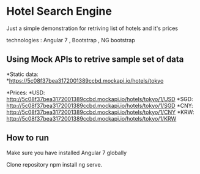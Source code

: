 # Hotel Search Engine

Just a simple demonstration for retriving list of hotels and it's prices

technologies : Angular 7 , Bootstrap , NG bootstrap

## Using Mock APIs to retrive sample set of data

*Static data:   
    *https://5c08f37bea3172001389ccbd.mockapi.io/hotels/tokyo

*Prices:
    *USD: http://5c08f37bea3172001389ccbd.mockapi.io/hotels/tokyo/1/USD
    *SGD: http://5c08f37bea3172001389ccbd.mockapi.io/hotels/tokyo/1/SGD
    *CNY: http://5c08f37bea3172001389ccbd.mockapi.io/hotels/tokyo/1/CNY
    *KRW: http://5c08f37bea3172001389ccbd.mockapi.io/hotels/tokyo/1/KRW



## How to run

Make sure you have installed Angular 7 globally

Clone repository
npm install
ng serve.



